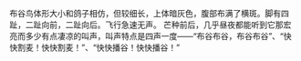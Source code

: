 

布谷鸟体形大小和鸽子相仿，但较细长，上体暗灰色，腹部布满了横斑。脚有四趾，二趾向前，二趾向后。飞行急速无声。
芒种前后，几乎昼夜都能听到它那宏亮而多少有点凄凉的叫声，叫声特点是四声一度——“布谷布谷，布谷布谷”、“快快割麦！快快割麦！”、“快快播谷！快快播谷！”

